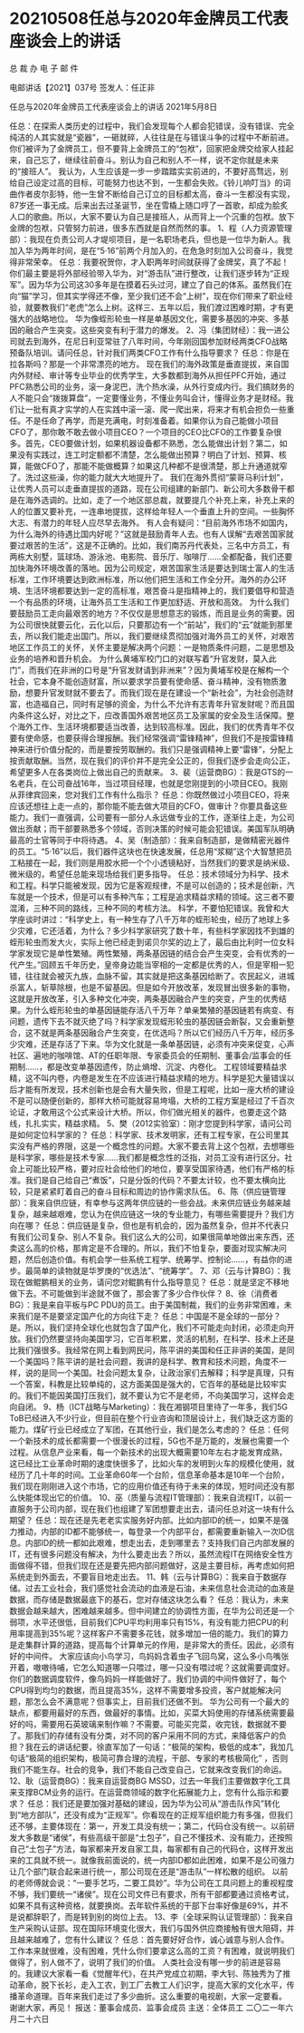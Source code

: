 # 20210508任总与2020年金牌员工代表座谈会上的讲话
总 裁 办 电 子 邮 件
 
电邮讲话【2021】037号                   签发人：任正非
 
任总与2020年金牌员工代表座谈会上的讲话
2021年5月8日

任总：在探索人类历史的过程中，我们会发现每个人都会犯错误，没有错误、完全纯洁的人其实就是“瓷器”，一砸就碎，人往往是在与错误斗争的过程中不断前进。你们被评为了金牌员工，但不要背上金牌员工的“包袱”，回家把金牌交给家人挂起来，自己忘了，继续往前奋斗。别认为自己和别人不一样，说不定你就是未来的“接班人”。
我认为，人生应该是一步一步踏踏实实前进的，不要好高骛远，别给自己设定过高的目标，可能努力也达不到，一生都会失败。《铃儿响叮当》的词曲作者皮尔彭特，他一生曾不断给自己订立的目标都太高，奋斗一生都没有实现，87岁还一事无成。后来出去过圣诞节，坐在雪橇上随口哼了一首歌，却成为脍炙人口的歌曲。所以，大家不要认为自己是接班人，从而背上一个沉重的包袱。放下金牌的包袱，只管努力前进，很多东西就是自然而然的事。
1、程（人力资源管理部）：我现在负责公司人才堤坝项目，是一名职场老兵，但也是一位华为新人。我加入华为两年时间，是在“5·16”前两个月加入的，在危急时刻加入公司奋斗，我觉得非常荣幸。
任总：我要祝贺你，才入职两年时间就获得了金牌奖，真了不起！
你们最主要是将外部经验带入华为，对“游击队”进行整改，让我们逐步转为“正规军”。因为华为公司这30多年是在摸着石头过河，建立了自己的体系。虽然我们在向“猫”学习，但其实学得还不像，至少我们还不会“上树”，现在你们带来了职业经验，就要教我们“老虎”怎么上树。这样三、五年以后，我们渡过困难时期，才有更强大的战略地位。
华为像蛭形轮虫一样是单基因文化，需要多基因的冲突、多基因的融合产生突变。这些突变有利于潜力的爆发。
2、冯（集团财经）：我一进公司就去到海外，在尼日利亚常驻了八年时间，今年刚回国参加财经两类CFO战略预备队培训。请问任总，针对我们两类CFO工作有什么指导要求？
任总：你是在拉各斯吗？那是一个非常漂亮的地方。
现在我们的海外政策是垂直提拔，来自国内外财经、审计等专业毕业的优秀学生，大多数都到海外从担任PFC开始，通过PFC熟悉公司的业务，滚一身泥巴，洗个热水澡，从外行变成内行。我们搞财务的人不能只会“拨拨算盘”，一定要懂业务，不懂业务叫会计，懂得业务才是财经。我们让一批有真才实学的人在实践中滚一滚、爬一爬出来，将来才有机会担负一些重任。不是任命了再学，而是充满电，时刻准备着。如果你认为自己能做小项目CFO了，那你敢不敢去做小项目CEO？一个项目的CEO比CFO的工作要复杂很多。首先，CEO要做计划，如果机器设备都不熟悉，怎么能做出计划？第二，如果没有实践过，连工时定额都不清楚，怎么能做出预算？明白了计划、预算、核算，能做CFO了，那能不能做概算？如果这几种都不是很清楚，那上升通道就窄了。洗过这些澡，你的能力就大大地提升了。
我们在海外贯彻“蒙哥马利计划”，让优秀人员可以走垂直提拔的道路，现在公司组建的新部门、新公司大多数骨干都是在海外选调的。比如，走了一个地区部总裁，就要提几个补充上来，补充上来的人的位置又要补充，一连串地提拔，这样给年轻人一个垂直上升的空间。一些胸怀大志、有潜力的年轻人应尽早去海外。
有人会有疑问：“目前海外市场不如国内，为什么海外的待遇比国内好呢？”这就是鼓励青年人去。也有人误解“去艰苦国家就要过艰苦的生活”，这是不正确的。比如，我们南苏丹代表处，三名中方员工，有两栋大别墅，篮球场、游泳池、电影院、音乐厅、咖啡厅……全都配备，我们还要加快海外环境改善的落地。因为公司规定，艰苦国家生活是要达到瑞士富人的生活标准，工作环境要达到欧洲标准，所以他们把生活和工作全分开。海外的办公环境、生活环境都要达到一定的高标准，艰苦奋斗是指精神上的，我们要倡导和营造一个有品质的环境，让海外员工生活和工作更加舒适、开放和高效。
为什么我们要鼓励员工走向最艰苦的地方？不仅仅是思想意志的锻炼，而且是业务的需要。因为公司很快就要云化，云化以后，只要那边有一个“前站”，我们的“云”就能到那里去，所以我们能走出国门。所以，我们要继续贯彻加强对海外员工的关怀，对艰苦地区工作员工的关怀，关怀主要是解决两个问题：一是物质条件问题，二是思想及业务的培养和晋升机会。
为什么黄埔军校门口的对联写着“升官发财，莫入此门”，而我们在非洲的口号是“升官发财请到非洲来”？因为黄埔军校是在解构一个社会，它本身不能创造财富，所以要求学员要有使命感、奋斗精神，没有物质激励，想要升官发财就不要去了。而我们现在是在建设一个“新社会”，为社会创造财富，也造福自己，同时有足够的资金，为什么不允许有志青年升官发财呢？而且国内条件这么好，对比之下，应改善国外艰苦地区员工及家属的安全及生活保障。整个海外工作、生活环境都要适当改善，达到较高标准。因此，我们的优秀青年不仅要有使命感，也要获得合理报酬。我们经常强调“雷锋精神”，但我们不是按雷锋精神来进行价值分配的，而是要按劳取酬的。我们只是强调精神上要“雷锋”，分配上按贡献取酬。当然，现在我们的评价并不是完全公正的，但我们逐步会走向公正，希望更多人在各类岗位上做出自己的贡献来。
3、裴（运营商BG）：我是GTS的一名老兵，在公司奋战16年，当过项目经理，也就是您刚提到的小项目CEO。我刚从菲律宾回来，您对我们工作有什么指示？
任总：你既然做过小项目CEO，将来应该还想往上走一点的，那你能不能去做大项目的CFO，做审计？你要具备这些能力。我们一直强调，公司要有一部分人永远做专业的工作，逐渐往上走，为公司做出贡献；而干部要熟悉多个领域，否则决策的时候可能会犯错误。美国军队明确最高的士官等同于中将待遇。
4、吴（制造部）：我来自制造部，是做精密光器件的员工。“5·16”以后，我们器件这块也在快速发展，任总用“浆糊”这个大智慧把员工粘接在一起，我们则是用胶水把一个个小透镜粘好，当然我们的要求是纳米级、微米级的，希望任总能来现场给我们更多指导。
任总：技术领域分为科学、技术和工程。科学只能被发现，因为它是客观规律，不是可以创造的；技术是创新，汽车就是一个技术，但是可以有多种汽车；工程是追求精益求精的领域。这三者不要混淆，三种不同的路线，三种不同的考核方法。
科学，不要怕犯错误。我曾和大学座谈时讲过：“科学史上，有一种生存了八千万年的蛭形轮虫，经历了地球上多少灾难，它还活着，为什么？多少科学家研究了数十年，有些科学家因找不到雄的蛭形轮虫而发大火，实际上他已经走到诺贝尔奖的边上了，最后由比利时一位女科学家发现它是单性繁殖。两性繁殖，两条基因链的结合会产生突变，会有优秀的一代产生。”回顾五千年历史，皇帝身边能当宰相的一定都是优秀的人，但是宰相一犯错，往往就会被灭九族，血脉不留，其实就是把这条基因给断了。农民起义，进城杀富人，斩草除根，也是不留基因。但是如今开放改革，发现冒出很多新的事物，这就是开放改革，引入多种文化冲突，两条基因融合产生的突变，产生的优秀结果。为什么蛭形轮虫的单基因链能存活八千万年？单亲繁殖的基因链若有病变、有问题，遗传下去不就灭绝了吗？科学家发现蛭形轮虫的基因链会断裂，又会重新整合，这不就是两条基因融合产生突变，在优选吗？所以它们经历八千万年，经历多少灾难，还是存活了下来。华为文化就是一条单基因链，必须有冲突来促变，心声社区、遍地的咖啡馆、AT的任职年限、专家委员会的任期制、董事会/监事会的任期制……，都是改变单基因遗传，防止熵增、沉淀、内卷化。
工程领域要精益求精，这不叫内卷，内卷是发生在不应该进行精益求精的地方。科学是犯大量错误以后才能有所发现，技术创新也是会有大量失败，但是工程呢，比如一座大桥的建设不是可以随便创新的，那样大桥可能就容易垮塌，大桥的工程方案是经过了千百次论证，才敢用这个公式来设计大桥。所以，你们做光相关的器件，也要走这个路线，扎扎实实，精益求精。
5、樊（2012实验室）：刚才您提到科学家，请问公司是如何定位科学家的？
任总：科学家、技术发明家，还有工程专家，在公司里其实没有严格的界限，这是一个概念性的问题。大家不要去背上这个包袱，去想哪些是科学家，哪些是技术专家……我们都是概念性的泛指，对员工没有进行区分。社会上可能比较严格，要对应社会给他们的地位，要享受国家待遇，他们有严格的标准。我们是自己给自己“煮饭”，只是分饭的代码？不要太计较，也不要太横向比较，只是紧紧盯着自己的奋斗目标和周边的协作需求队伍。
6、陈（供应链管理部）：我来自供应链，有幸参与这两年供应链的一些会战。未来供应链业务越来越复杂，越来越艰难，您认为在供应链这一块的专业能力，有哪些需要提升？我们方向在哪？
任总：供应链是复杂，但也是有机会的，因为虽然复杂，但并不代表只有我们公司复杂、别人不复杂。我们这么大的公司，如果很简单地做出来东西，还卖这么高的价格，那肯定是不合理的。所以，我们不怕复杂，要面对现实解决问题，然后创造价值。有机会学一些系统工程学、统筹学、控制论……，有益你的进步。最简单的读物就是华罗庚的“优选法”、“统筹学”。
7、邓（云与计算BG）：我现在做鲲鹏相关的业务，请问您对鲲鹏有什么指导意见？
任总：就是坚定不移地做下去。不可能做到半途就不做了，那会害了多少合作伙伴？
8、徐（消费者BG）：我是来自平板与PC PDU的员工。由于美国制裁，我们的业务非常困难，未来我们是不是要坚定国产化的方向往下走？
任总：中国是不是全球的一部分？是。所以，我们坚持全球化也就包含了国产化，我们不可能走向封闭，必须走向开放。我们仍然要坚持向美国学习，它百年积累，灵活的机制，在科学、技术上还是比我们强很多。我经常在网上看到网民问，陈平讲的美国和任正非讲的美国，是同一个美国吗？陈平讲的是社会问题，我讲的是科学、教育和技术问题，角度不一样，说的是同一个美国。社会问题太复杂，让政治家们去解释；科学是真理，只有一个答案，科教是比较单纯的，这方面美国是强大的，它百年的基础是比较牢实的。我们不能因美国打压我们，就不要认为它不是老师，不向美国学习，这样会走向自闭。
9、杨（ICT战略与Marketing）：我在湘钢项目里待了一年多，我们5G ToB已经进入不少行业，但目前在整个行业咨询和顶层设计上，我们缺乏这方面的能力。煤矿行业已经成立了军团，在其他行业，我们是怎么考虑的？
任总：任何一个新技术的成长都需要一个很漫长的过程，5G也不是万能的，发展也需要一个过程。从信息产业来看，每一个新技术的出现大概需要10年左右才能发育成熟，这已经比工业革命时期的速度快很多了，比如火车的发明到火车的规模化使用，就经历了几十年的时间。工业革命60年一个台阶，信息革命基本是10年一个台阶，我们现在刚刚进入这个市场，它的应用价值还有待于未来的体现，短时间还没有那么快能体现出它的价值。
10、巫（质量与流程IT管理部）：我来自流程IT，以前一直服务于公司内部，现在我们也组建了军团想要走出去，请问任总对这一块有什么期望？
任总：现在还是先老老实实服务好内部。比如内部ID的统一，如果不是强力推动，内部的ID都不能够统一，每登录一个内部平台，都需要重新输入一次ID信息。内部ID的统一都如此艰难，想走出去，走到哪里去？支持我们自己内部发展的IT，还有很多问题没有解决，为什么要走出去？所以，虽然流程IT在网络安全性方面做得不错，但我们现在还是要先把内部问题做好，这是主要目标，再考虑如何把系统走到外面去，不要盲目地走出去。
11、韩（云与计算BG）：我来自于数据存储。过去工业社会，我们感觉社会流动的血液是石油，未来信息社会流动的血液是数据，而存储是数据最底下的基石，您对存储这块怎么看？
任总：我认为，未来数据会越来越大，困难越来越多。但中间建立的协调性方面，在华为公司还是一个弱项，水平还很低，目前我们CPU平均利用率只有15%，有没有能力把CPU的利用率提高到35%呢？这样客户不需要多花钱，就多增加一倍的能力。我们的算力是走集群计算的道路，提高每个计算单元的作用，是非常大的责任。因此，必须有好的中间件。
大家应该向小鸟学习，鸟妈妈含着虫子飞回鸟窝，这么多小鸟嘴张开着，嗷嗷待哺，它怎么知道哪一只喂过，哪一只没有喂过呢？这就需要调度好。你们的数据调度软件，像鸟妈妈一样能做好了。我们协调的中间件做好了，每个CPU得到均匀的数据，而且提高35%，这样不需要增多投资，客户就能解决问题，那怎么会不满意呢？但事实上，目前我们还做不到。
华为公司有一个最大的缺点，都要用最好的东西，做最好的事情。比如，买菜大妈使用的存储系统需要最好的吗，需要用石英玻璃来制作嘛？不需要。可能买完菜，收完钱，数据就不要了。那我们的存储有没有分类，对不同的客户采用不同的方式，来降低客户的负担？我在云的讲话纪要，徐直军加了一句话：“极简的架构，极低的成本”，我加几句话“极简的组织架构，极简可靠合理的流程，干部、专家的考核极简化” ，否则我们不能生存。社会的竞争，我们不能自己改变自己，它就来改变我们的命运。
12、耿（运营商BG）：我来自运营商BG MSSD，过去一年我们主要做数字化工具来支撑BCM业务的运行。在运营商领域的数字化拓展能力上，您有什么指示和要求？
任总：我们还是要加强对基础的建设，因为华为公司从“游击队作风”转化到“地方部队”，还没有成为“正规军”。你看现在的正规军组织能力有多强，但我们还不够，主要体现在：第一，开发工具没有统一；第二，代码仓没有统一。以前研发大多数是“诸侯”，有些高级干部是“土包子”，自己不懂技术、没有能力，还按照自己“土包子”方法，每家都来开发自家工具，每家都有自己的代码仓，这样开发出来的工具就不统一。就像我前面说的，统一内部ID都如此困难，如果不是公司强力让几个部门联合起来进行统一，那公司现在还是“游击队”一样松散的组织。
以前的老师傅就会说：“一要手艺巧，二要工具妙”。华为公司在工具问题上的重视程度不够，我们要统一“诸侯”。现在公司文件已有要求，所有干部都要通过资格考试，如果不具有这种资格，就要换岗。去年软件系统的干部下台率好像是69%，并不是说都辞职了，而是转到别的岗位上去。
13、李（全球采购认证管理部）：我来自生产采购认证部。现在国际环境变化很大，我们与国外供应商接触有很大阻碍，并且越来越难了，您有什么建议？
任总：首先要好好合作，诚心诚意与别人合作。工作本来就很难，没有困难，凭什么你们要拿这么高的工资？有困难，就说明我们做得了，别人做不了，说明了我们的价值。
人类社会没有哪一步的前进是容易的。我建议大家看一看《觉醒年代》，在共产党成立初期，李大钊、陈独秀为了推动革命，脱下长衫，走入工农，到工厂去教工人们识字，提高大家的文化水平，传播革命道理。百年来我们走过了多少曲折。这么重要的电视剧，大家一定要看。
谢谢大家，再见！
报送：董事会成员、监事会成员
主送：全体员工
二〇二一年六月二十六日